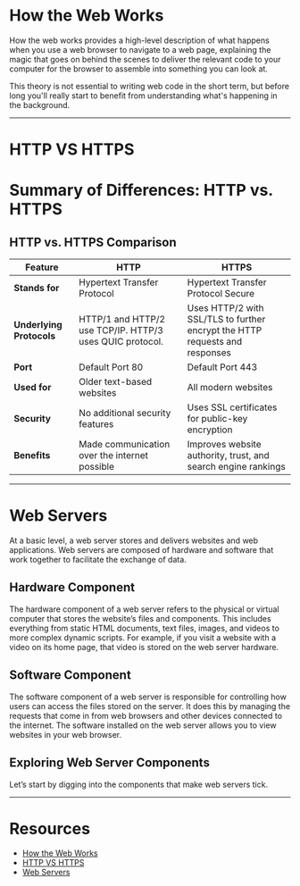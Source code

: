 # How the Web Works

How the web works provides a high-level description of what happens when you use a web browser to navigate to a web page, explaining the magic that goes on behind the scenes to deliver the relevant code to your computer for the browser to assemble into something you can look at.

This theory is not essential to writing web code in the short term, but before long you'll really start to benefit from understanding what's happening in the background.

---
# HTTP VS HTTPS
# Summary of Differences: HTTP vs. HTTPS

## HTTP vs. HTTPS Comparison

| Feature           | HTTP  | HTTPS  |
|------------------|-------|--------|
| **Stands for**   | Hypertext Transfer Protocol | Hypertext Transfer Protocol Secure |
| **Underlying Protocols** | HTTP/1 and HTTP/2 use TCP/IP. HTTP/3 uses QUIC protocol. | Uses HTTP/2 with SSL/TLS to further encrypt the HTTP requests and responses |
| **Port**         | Default Port 80 | Default Port 443 |
| **Used for**     | Older text-based websites | All modern websites |
| **Security**     | No additional security features | Uses SSL certificates for public-key encryption |
| **Benefits**     | Made communication over the internet possible | Improves website authority, trust, and search engine rankings |


---
# Web Servers

At a basic level, a web server stores and delivers websites and web applications. Web servers are composed of hardware and software that work together to facilitate the exchange of data.

## Hardware Component
The hardware component of a web server refers to the physical or virtual computer that stores the website’s files and components. This includes everything from static HTML documents, text files, images, and videos to more complex dynamic scripts. For example, if you visit a website with a video on its home page, that video is stored on the web server hardware.

## Software Component
The software component of a web server is responsible for controlling how users can access the files stored on the server. It does this by managing the requests that come in from web browsers and other devices connected to the internet. The software installed on the web server allows you to view websites in your web browser.

## Exploring Web Server Components
Let’s start by digging into the components that make web servers tick.


---
# Resources
- [How the Web Works](https://developer.mozilla.org/en-US/docs/Learn_web_development/Getting_started/Web_standards/How_the_web_works)
- [HTTP VS HTTPS](https://aws.amazon.com/compare/the-difference-between-https-and-http/)
- [Web Servers](https://www.akamai.com/glossary/what-are-web-servers)
